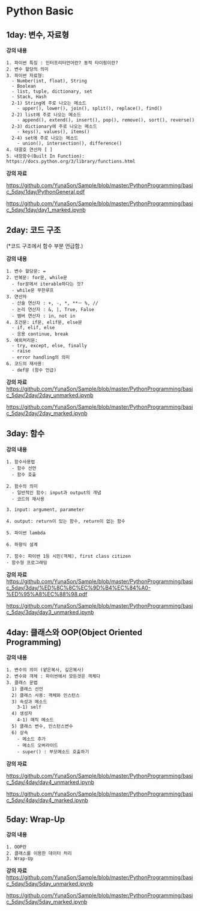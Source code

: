 # Python Basic

## 1day: 변수, 자료형

**강의 내용** 
```
1. 파이썬 특징 : 인터프리터언어란? 동적 타이핑이란?
2. 변수 할당의 의미
3. 파이썬 자료형: 
  - Number(int, float), String
  - Boolean
  - list, tuple, dictionary, set
  - Stack, Hash
  2-1) String에 주로 나오는 메소드
    - upper(), lower(), join(), split(), replace(), find() 
  2-2) list에 주로 나오는 메소드
    - append(), extend(), insert(), pop(), remove(), sort(), reverse()
  2-3) dictionary에 주로 나오는 메소드
    - keys(), values(), items()
  2-4) set에 주로 나오는 메소드
    - union(), intersection(), difference()
4. 대괄호 연산자 [ ]
5. 내장함수(Built In Function): 
https://docs.python.org/3/library/functions.html
```

**강의 자료**

https://github.com/YunaSon/Sample/blob/master/PythonProgramming/basic_5day/1day/PythonGeneral.pdf

https://github.com/YunaSon/Sample/blob/master/PythonProgramming/basic_5day/1day/day1_marked.ipynb




## 2day: 코드 구조
(*코드 구조에서 함수 부분 언급함.)

**강의 내용**
```
1. 변수 할당문: = 
2. 반복문: for문, while문
  - for문에서 iterable하다는 것?
  - while문 무한루프
3. 연산자
  - 산술 연산자 : +, -, *, **ㅡ %, //
  - 논리 연산자 : &, |, True, False
  - 멤버 연산자 : in, not in
4. 조건문: if문, elif문, else문
  - if, elif, else
  - 응용 continue, break
5. 예외처리문: 
  - try, except, else, finally
  - raise 
  - error handling의 의미
6. 코드의 재사용:
  - def문 (함수 언급)
```

**강의 자료**
https://github.com/YunaSon/Sample/blob/master/PythonProgramming/basic_5day/2day/2day_unmarked.ipynb

https://github.com/YunaSon/Sample/blob/master/PythonProgramming/basic_5day/2day/2day_marked.ipynb


## 3day: 함수

**강의 내용**
```
1. 함수사용법
  - 함수 선언
  - 함수 호출

2. 함수의 의미
  - 일반적인 함수: input과 output의 개념
  - 코드의 재사용

3. input: argument, parameter

4. output: return이 있는 함수, return이 없는 함수

5. 파이썬 lambda

6. 하향식 설계

7. 함수: 파이썬 1등 시민(객체), first class citizen
- 함수형 프로그래밍
```

**강의 자료**
https://github.com/YunaSon/Sample/blob/master/PythonProgramming/basic_5day/3day/%ED%8C%8C%EC%9D%B4%EC%84%A0-%ED%95%A8%EC%88%98.pdf

https://github.com/YunaSon/Sample/blob/master/PythonProgramming/basic_5day/3day/day3_unmarked.ipynb



## 4day: 클래스와 OOP(Object Oriented Programming)

**강의 내용**
```
1. 변수의 의미 (얕은복사, 깊은복사)
2. 변수와 객체 : 파이썬에서 모든것은 객체다
3. 클래스 문법
  1) 클래스 선언
  2) 클래스 사용: 객체와 인스턴스
  3) 속성과 메소드
    3-1) self
  4) 생성자 
    4-1) 매직 메소드
  5) 클래스 변수, 인스턴스변수
  6) 상속
    - 메소드 추가
    - 메소드 오버라이드
    - super() : 부모메소드 호출하기
```

**강의 자료**

https://github.com/YunaSon/Sample/blob/master/PythonProgramming/basic_5day/4day/day4_unmarked.ipynb

https://github.com/YunaSon/Sample/blob/master/PythonProgramming/basic_5day/4day/day4_marked.ipynb

## 5day: Wrap-Up
**강의 내용**
```
1. OOP란
2. 클래스를 이용한 데이터 처리
3. Wrap-Up
```

**강의 자료**
https://github.com/YunaSon/Sample/blob/master/PythonProgramming/basic_5day/5day/5day_unmarked.ipynb

https://github.com/YunaSon/Sample/blob/master/PythonProgramming/basic_5day/5day/5day_marked.ipynb
